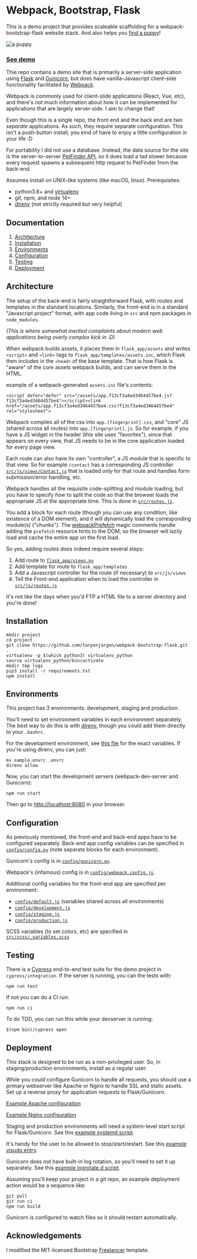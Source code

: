 # Webpack, Bootstrap, Flask

This is a demo project that provides scaleable scaffolding for a webpack-bootstrap-flask website stack. And also helps you [find a puppy](https://puppies.thewhiteroom.com/)!

![a puppy](https://puppies.thewhiteroom.com/assets/images/binx.jpg)

### [See demo](https://puppies.thewhiteroom.com/)
Thie repo contains a demo site that is primarily a server-side application using [Flask](https://flask.palletsprojects.com/en/2.0.x/) and [Gunicorn](https://gunicorn.org/), but does have vanilla-Javascript client-side functionality facilitated by [Webpack](https://webpack.js.org/).

Webpack is commonly used for client-slide applications (React, Vue, etc), and there's not much information about how it can be implemented for applications that are largely server-side. I aim to change that!

Even though this is a single repo, the front end and the back end are *two separate* applications. As such, they require separate configuration. This isn't a push-button install, you kind of have to enjoy a little configuration in your life :D

For portability I did not use a database. Instead, the data source for the site is the server-to-server [PetFinder API](https://www.petfinder.com/developers/v2/docs/), so it does load a tad slower because every request spawns a subsequent http request to PetFinder from the back-end.

Assumes install on UNIX-like systems (like macOS, linux).  Prerequisites:
- python3.6+ and [virtualenv](https://docs.python-guide.org/dev/virtualenvs/)
- git, npm, and node 14+
-  [direnv](https://shivamarora.medium.com/a-guide-to-manage-your-environment-variables-in-a-better-way-using-direnv-2c1cd475c8e) (not strictly required but very helpful)

## Documentation
1.  [Architecture](#architecture)
2.  [Installation](#installation)
3.  [Environments](#environments)
4.  [Configuration](#configuration)
5.  [Testing](#testing)
6.  [Deployment](#deployment)

<a  name="architecture"></a>
## Architecture

The setup of the back-end is fairly straightforward Flask, with routes and templates in the standard locations. Similarly, the front-end is in a standard "Javascript project" format, with app code living in `src` and npm packages in `node_modules`.

*(This is where somewhat merited complaints about modern web applications being overly complex kick in :D)*

When webpack builds assets, it places them in `flask_app/assets`  *and* writes `<script>` and `<link>` tags to `flask_app/templates/assets.inc`, which Flask then includes in the `<head>` of the base template. That is how Flask is "aware" of the core assets webpack builds, and can serve them in the HTML.

example of a webpack-generated `assets.inc` file's contents:

	<script defer="defer" src="/assets/app.f13cf3a4ed3464457be4.js?f13cf3a4ed3464457be4"></script><link href="/assets/app.f13cf3a4ed3464457be4.css?f13cf3a4ed3464457be4" rel="stylesheet">

Webpack compiles all of the css into `app.[fingerprint].css`, and "core" JS (shared across all routes) into `app.[fingerprint].js`. So for example, if you have a JS widget in the header (this site uses "favorites"), since that appears on every view, that JS needs to be in the core application loaded for every page view.

Each route can also have its own "controller", a JS module that is specific to that view. So for example `/contact` has a corresponding JS controller [`src/js/views/Contact.js`](https://github.com/tarponjargon/webpack-bootstrap-flask/blob/master/src/js/views/Contact.js) that is loaded *only* for that route and handles form submission/error handling, etc.

 Webpack handles all the requisite code-splitting and module loading, but you have to specify *how* to split the code so that the browser loads the appropriate JS at the appropriate time. This is done in [`src/routes.js`](https://github.com/tarponjargon/webpack-bootstrap-flask/blob/master/src/js/routes.js).

You add a block for each route (though you can use any condition, like existence of a DOM element), and it will dynamically load the corresponding module(s) ("chunks"). The [webpackPrefetch](https://webpack.js.org/guides/code-splitting/) magic comments handle adding the `prefetch` resource hints to the DOM, so the browser will lazily load and cache the entire app on the first load.

So yes, adding routes does indeed require several steps:
1. Add route to [`flask_app/views.py`](https://github.com/tarponjargon/webpack-bootstrap-flask/blob/master/flask_app/routes/views.py)
2. Add template for route to `flask_app/templates`
3. Add a Javascript controller for the route (if necessary) to `src/js/views`
4. Tell the Front-end application when to load the controller in [`src/js/routes.js`](https://github.com/tarponjargon/webpack-bootstrap-flask/blob/master/src/js/routes.js)

It's not like the days when you'd FTP a HTML file to a server directory and you're done!
<a  name="installation"></a>
## Installation

    mkdir project
    cd project
    git clone https://github.com/tarponjargon/webpack-bootstrap-flask.git .
    virtualenv -p $(which python3) virtualenv_python
    source virtualenv_python/bin/activate
    mkdir tmp logs
    pip3 install -r requirements.txt
    npm install

<a  name="environments"></a>
## Environments
This project has 3 environments: development, staging and production.

You'll need to set environment variables in each environment separately. The best way to do this is with [direnv](https://shivamarora.medium.com/a-guide-to-manage-your-environment-variables-in-a-better-way-using-direnv-2c1cd475c8e), though you could add them directly to your `.bashrc`.

For the development environment, see [this file](https://github.com/tarponjargon/webpack-bootstrap-flask/blob/master/sample.envrc) for the exact variables. If you're using direnv, you can just:

    mv sample.envrc .envrc
    direnv allow

Now, you can start the development servers (webpack-dev-server and Gunicorn):

    npm run start

Then go to [http://localhost:8080](http://localhost:8080) in your browser.

<a  name="configuration"></a>
## Configuration
As previously mentioned, the front-end and back-end apps have to be configured separately. Back-end app config variables can be specified in [`config/config.py`](https://github.com/tarponjargon/webpack-bootstrap-flask/blob/master/config/config.py) (note separate blocks for each environment).

Gunicorn's config is in [`config/gunicorn.py`](https://github.com/tarponjargon/webpack-bootstrap-flask/blob/master/config/gunicorn.py).

Webpack's (infamous) config is in [`config/webpack.config.js`](https://github.com/tarponjargon/webpack-bootstrap-flask/blob/master/config/webpack.config.js).

Additional config variables for the front-end app are specified per environment:
- [`config/default.js`](https://github.com/tarponjargon/webpack-bootstrap-flask/blob/master/config/default.js) (variables shared across all environments)
- [`config/development.js`](https://github.com/tarponjargon/webpack-bootstrap-flask/blob/master/config/development.js)
- [`config/staging.js`](https://github.com/tarponjargon/webpack-bootstrap-flask/blob/master/config/staging.js)
- [`config/production.js`](https://github.com/tarponjargon/webpack-bootstrap-flask/blob/master/config/production.js)

SCSS variables (to set colors, etc) are specified in [`src/scss/_variables.scss`](https://github.com/tarponjargon/webpack-bootstrap-flask/blob/master/src/scss/_variables.scss)

<a  name="testing"></a>
## Testing
There is a [Cypress](https://www.cypress.io/) end-to-end test suite for the demo project in `cypress/integration`. If the server is running, you can the tests with:

    npm run test
If not you can do a CI run:

    npm run ci

To do TDD, you can run this while your devserver is running:

    $(npm bin)/cypress open


<a  name="deployment"></a>
## Deployment
This stack is designed to be run as a non-privileged user. So, in staging/production environments, install as a regular user.

While you *could* configure Gunicorn to handle all requests, you should use a primary webserver like Apache or Nginx to handle SSL and static assets.  Set up a reverse proxy for application requests to Flask/Gunicorn.

[Example Apache configuration](https://github.com/tarponjargon/webpack-bootstrap-flask/blob/master/sample.apache.vhost)

[Example Nginx configuration](https://github.com/tarponjargon/webpack-bootstrap-flask/blob/master/sample.nginx.conf)

Staging and production environments will need a system-level start script for Flask/Gunicorn. See this [example systemd script](https://github.com/tarponjargon/webpack-bootstrap-flask/blob/master/sample.systemd.conf).

It's handy for the user to be allowed to stop/start/restart. See this [example visudo entry](https://github.com/tarponjargon/webpack-bootstrap-flask/blob/master/sample.visudo).

Gunicorn does not have built-in log rotation, so you'll need to set it up separately. See this [example logrotate.d script](https://github.com/tarponjargon/webpack-bootstrap-flask/blob/master/sample.logrotate).

Assuming you'll keep your project in a git repo, an example deployment action would be a sequence like:

    git pull
    git run ci
    npm run build

Gunicorn is configured to watch files so it should restart automatically.

## Acknowledgements

I modified the MIT-licensed Bootstrap [Freelancer](https://startbootstrap.com/theme/freelancer) template.